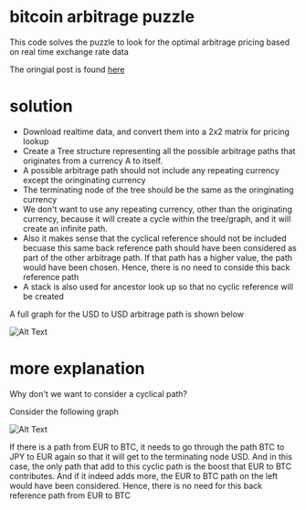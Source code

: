 # bitcoin arbitrage puzzle 

This code solves the puzzle to look for the optimal arbitrage pricing based on real time exchange rate data



The oringial post is found [here](http://priceonomics.com/jobs/puzzle/) 

# solution

- Download realtime data, and convert them into a 2x2 matrix for pricing lookup
- Create a Tree structure representing all the possible arbitrage paths that originates from a currency A to itself.
- A possible arbitrage path should not include any repeating currency except the oringinating currency
- The terminating node of the tree should be the same as the oringinating currency
- We don't want to use any repeating currency, other than the originating currency, because it will create a cycle within the tree/graph, and it will create an infinite path. 
- Also it makes sense that the cyclical reference should not be included becuase this same back reference path should have been considered as part of the other arbitrage path. If that path has a higher value, the path would have been chosen. Hence, there is no need to conside this back reference path 
- A stack is also used for ancestor look up so that no cyclic reference will be created

A full graph for the USD to USD arbitrage path is shown below

![Alt Text](https://s3-us-west-2.amazonaws.com/smarterme-assets/graph1.gif)

# more explanation

Why don't we want to consider a cyclical path?

Consider the following graph

![Alt Text](https://s3-us-west-2.amazonaws.com/smarterme-assets/graph2.gif)

If there is a path from EUR to BTC, it needs to go through the path BTC to JPY to EUR again so that it will get to the terminating node USD. And in this case, the only path that add to this cyclic path is the boost that EUR to BTC contributes. And if it indeed adds more, the EUR to BTC path on the left would have been considered. Hence, there is no need for this back reference path from EUR to BTC




